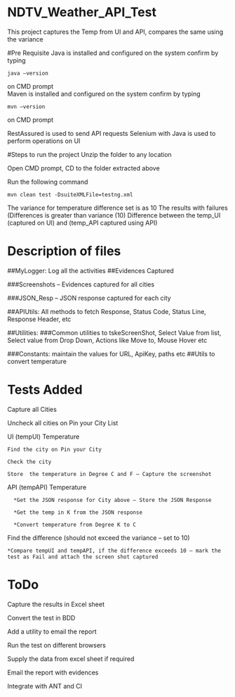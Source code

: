 # NDTV_Weather_API_Test
This project captures the Temp from UI and API, compares the same using the variance 


#Pre Requisite
  Java is installed and configured on the system 
  confirm by typing 
  ```
  java –version
  ```
  on CMD prompt  
  Maven is installed and configured on the system
  confirm by typing 
  ```
  mvn –version 
  ```
  on CMD prompt

  RestAssured is used to send API requests 
  Selenium with Java is used to perform operations on UI

#Steps to run the project
  Unzip the folder to any location
  
  Open CMD prompt, CD to the folder extracted above
  
  Run the following command 
  ```
  mvn clean test -DsuiteXMLFile=testng.xml  
  ```

  The variance for temperature difference set is as 10 
  The results with failures (Differences is greater than variance (10) 
  Difference between the temp_UI (captured on UI) and (temp_API captured using API)


# Description of files
  ##MyLogger: Log all the activities
  ##Evidences Captured

  ###Screenshots – Evidences captured for all cities

  ###JSON_Resp – JSON response captured for each city

  ##APIUtils: All methods to fetch Response, Status Code, Status Line, Response Header, etc

  ##Utilities:
  ###Common utilities to tskeScreenShot, Select Value from list, Select value from Drop Down, Actions like Move to, Mouse Hover etc
  
  ###Constants: maintain the values for URL, ApiKey, paths etc
  ##Utils to convert temperature


# Tests Added
  Capture all Cities
  
  Uncheck all cities on Pin your City List
  
  UI (tempUI) Temperature 
  
    Find the city on Pin your City

    Check the city

    Store  the temperature in Degree C and F – Capture the screenshot
  
  API (tempAPI) Temperature
      
      *Get the JSON response for City above – Store the JSON Response 
      
      *Get the temp in K from the JSON response	
      
      *Convert temperature from Degree K to C
  
  Find the difference (should not exceed the variance – set to 10)
  
    *Compare tempUI and tempAPI, if the difference exceeds 10 – mark the test as Fail and attach the screen shot captured



# ToDo

  Capture the results in Excel sheet
  
  Convert the test in BDD 
  
  Add a utility to email the report
  
  Run the test on different browsers
  
  Supply the data from excel sheet if required
  
  Email the report with evidences
  
  Integrate with ANT and CI
